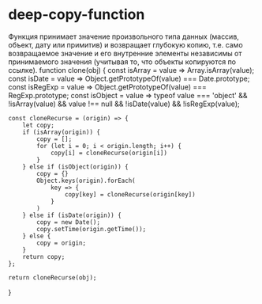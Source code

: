 # deep-copy-function

Функция принимает значение произвольного типа данных (массив, объект, дату или примитив) и возвращает глубокую копию, т.е. само возвращаемое значение и его внутренние элементы независимы от принимаемого значения (учитывая то, что объекты копируются по ссылке).
function clone(obj) {
    const isArray = value => Array.isArray(value);
    const isDate = value => Object.getPrototypeOf(value) === Date.prototype;
    const isRegExp = value => Object.getPrototypeOf(value) === RegExp.prototype;
    const isObject = value => typeof value === 'object' && !isArray(value) && value !== null && !isDate(value) && !isRegExp(value);

    const cloneRecurse = (origin) => {
        let copy;
        if (isArray(origin)) {
            copy = [];
            for (let i = 0; i < origin.length; i++) {
                copy[i] = cloneRecurse(origin[i])
            }
        } else if (isObject(origin)) {
            copy = {}
            Object.keys(origin).forEach(
                key => {
                    copy[key] = cloneRecurse(origin[key])
                }
            )
        } else if (isDate(origin)) {
            copy = new Date();
            copy.setTime(origin.getTime());
        } else {
            copy = origin;
        }
        return copy;
    };
    
    return cloneRecurse(obj);
}
